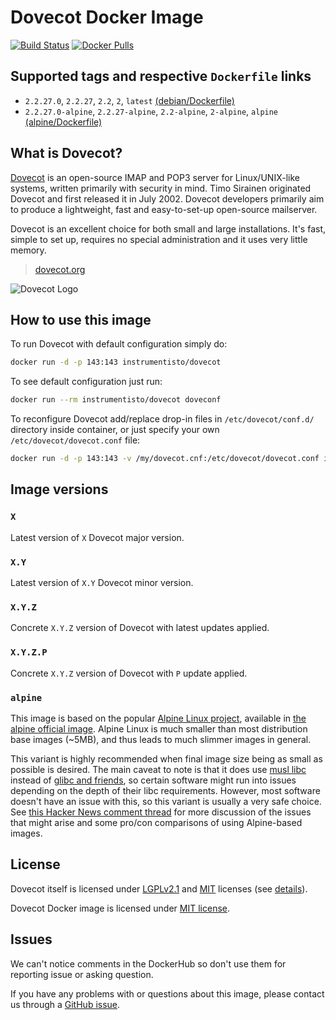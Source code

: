 Dovecot Docker Image
====================

[![Build Status](https://travis-ci.org/instrumentisto/dovecot-docker-image.svg?branch=master)](https://travis-ci.org/instrumentisto/dovecot-docker-image)
[![Docker Pulls](https://img.shields.io/docker/pulls/instrumentisto/dovecot.svg)](https://hub.docker.com/r/instrumentisto/dovecot)




## Supported tags and respective `Dockerfile` links

- `2.2.27.0`, `2.2.27`, `2.2`, `2`, `latest`
  [(debian/Dockerfile)][101]
- `2.2.27.0-alpine`, `2.2.27-alpine`, `2.2-alpine`, `2-alpine`, `alpine`
  [(alpine/Dockerfile)][102]




## What is Dovecot?

[Dovecot][10] is an open-source IMAP and POP3 server for Linux/UNIX-like
systems, written primarily with security in mind.
Timo Sirainen originated Dovecot and first released it in July 2002.
Dovecot developers primarily aim to produce a lightweight,
fast and easy-to-set-up open-source mailserver.

Dovecot is an excellent choice for both small and large installations.
It's fast, simple to set up, requires no special administration and
it uses very little memory.

> [dovecot.org](https://dovecot.org)

![Dovecot Logo](https://dovecot.org/dovecot.gif)




## How to use this image

To run Dovecot with default configuration simply do: 
```bash
docker run -d -p 143:143 instrumentisto/dovecot
```

To see default configuration just run:
```bash
docker run --rm instrumentisto/dovecot doveconf
```

To reconfigure Dovecot add/replace drop-in files in
`/etc/dovecot/conf.d/` directory inside container,
or just specify your own `/etc/dovecot/dovecot.conf` file:
```bash
docker run -d -p 143:143 -v /my/dovecot.cnf:/etc/dovecot/dovecot.conf instrumentisto/dovecot
```




## Image versions


### `X`

Latest version of `X` Dovecot major version.


### `X.Y`

Latest version of `X.Y` Dovecot minor version.


### `X.Y.Z`

Concrete `X.Y.Z` version of Dovecot with latest updates applied.


### `X.Y.Z.P`

Concrete `X.Y.Z` version of Dovecot with `P` update applied.


### `alpine`

This image is based on the popular [Alpine Linux project][1], available in
[the alpine official image][2].
Alpine Linux is much smaller than most distribution base images (~5MB), and
thus leads to much slimmer images in general.

This variant is highly recommended when final image size being as small
as possible is desired. The main caveat to note is that it does use
[musl libc][4] instead of [glibc and friends][5], so certain software
might run into issues depending on the depth of their libc requirements.
However, most software doesn't have an issue with this, so this variant
is usually a very safe choice. See [this Hacker News comment thread][6] for more
discussion of the issues that might arise and some pro/con comparisons
of using Alpine-based images.




## License

Dovecot itself is licensed under [LGPLv2.1][93] and [MIT][94] licenses
(see [details][92]).

Dovecot Docker image is licensed under [MIT license][91].




## Issues

We can't notice comments in the DockerHub so don't use them for reporting issue
or asking question.

If you have any problems with or questions about this image, please contact us
through a [GitHub issue][3].





[1]: http://alpinelinux.org
[2]: https://hub.docker.com/_/alpine
[3]: https://github.com/instrumentisto/dovecot-docker-image/issues
[4]: http://www.musl-libc.org
[5]: http://www.etalabs.net/compare_libcs.html
[6]: https://news.ycombinator.com/item?id=10782897
[10]: https://en.wikipedia.org/wiki/Dovecot_(software)
[91]: https://github.com/instrumentisto/dovecot-docker-image/blob/master/LICENSE.md
[92]: https://www.dovecot.org/doc/COPYING
[93]: https://www.dovecot.org/doc/COPYING.LGPL
[94]: https://www.dovecot.org/doc/COPYING.MIT
[101]: https://github.com/instrumentisto/dovecot-docker-image/blob/master/debian/Dockerfile
[102]: https://github.com/instrumentisto/dovecot-docker-image/blob/master/alpine/Dockerfile
